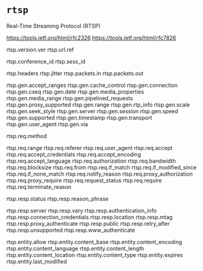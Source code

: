# `rtsp`

Real-Time Streaming Protocol (RTSP)

https://tools.ietf.org/html/rfc2326
https://tools.ietf.org/html/rfc7826

rtsp.version.ver
rtsp.url.ref

rtsp.conference_id
rtsp.sess_id

rtsp.headers
rtsp.jitter
rtsp.packets.in
rtsp.packets.out


rtsp.gen.accept_ranges
rtsp.gen.cache_control
rtsp.gen.connection
rtsp.gen.cseq
rtsp.gen.date
rtsp.gen.media_properties
rtsp.gen.media_range
rtsp.gen.pipelined_requests
rtsp.gen.proxy_supported
rtsp.gen.range
rtsp.gen.rtp_info
rtsp.gen.scale
rtsp.gen.seek_style
rtsp.gen.server
rtsp.gen.session
rtsp.gen.speed
rtsp.gen.supported
rtsp.gen.timestamp
rtsp.gen.transport
rtsp.gen.user_agent
rtsp.gen.via


rtsp.req.method

rtsp.req.range
rtsp.req.referer
rtsp.req.user_agent
rtsp.req.accept
rtsp.req.accept_credentials
rtsp.req.accept_encoding
rtsp.req.accept_language
rtsp.req.authorization
rtsp.req.bandwidth
rtsp.req.blocksize
rtsp.req.from
rtsp.req.if_match
rtsp.req.if_modified_since
rtsp.req.if_none_match
rtsp.req.notify_reason
rtsp.req.proxy_authorization
rtsp.req.proxy_require
rtsp.req.request_status
rtsp.req.require
rtsp.req.terminate_reason


rtsp.resp.status
rtsp.resp.reason_phrase

rtsp.resp.server
rtsp.resp.vary
rtsp.resp.authentication_info
rtsp.resp.connection_credentials
rtsp.resp.location
rtsp.resp.mtag
rtsp.resp.proxy_authenticate
rtsp.resp.public
rtsp.resp.retry_after
rtsp.resp.unsupported
rtsp.resp.www_authenticate


rtsp.entity.allow
rtsp.entity.content_base
rtsp.entity.content_encoding
rtsp.entity.content_language
rtsp.entity.content_length
rtsp.entity.content_location
rtsp.entity.content_type
rtsp.entity.expires
rtsp.entity.last_modified
